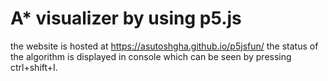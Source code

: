 # A* visualizer by using p5.js
the website is hosted at  https://asutoshgha.github.io/p5jsfun/
the status of the algorithm is displayed in console which can be seen by pressing ctrl+shift+I.
